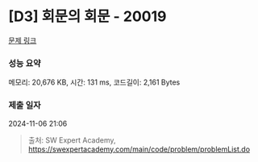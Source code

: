 # [D3] 회문의 회문 - 20019 

[문제 링크](https://swexpertacademy.com/main/code/problem/problemDetail.do?contestProbId=AY2hjCWKbykDFATh) 

### 성능 요약

메모리: 20,676 KB, 시간: 131 ms, 코드길이: 2,161 Bytes

### 제출 일자

2024-11-06 21:06



> 출처: SW Expert Academy, https://swexpertacademy.com/main/code/problem/problemList.do